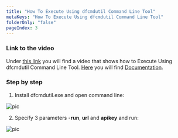 ```yaml
---
title: "How To Execute Using dfcmdutil Command Line Tool"
metaKeys: "How To Execute Using dfcmdutil Command Line Tool"
folderOnly: "false"
pageIndex: 3
---
```


### Link to the video

Under [this link](https://profitbasedocs.blob.core.windows.net/videos/Data%20Flow%20-%20Execute%20using%20dfcmdutil%20command%20line%20tool.mp4) you will find a video that shows how to Execute Using dfcmdutil Command Line Tool. [Here](../../dataflows/execution/index.md) you will find [Documentation](../../dataflows/execution/index.md).
<br/>

### Step by step


1. Install dfcmdutil.exe and open command line:

![pic](https://profitbasedocs.blob.core.windows.net/images/HTexedfcmdutil%20(1).png)

2. Specify 3 parameters -**run**, **url** and **apikey** and run: 

![pic](https://profitbasedocs.blob.core.windows.net/images/HTexedfcmdutil%20(2).png)

